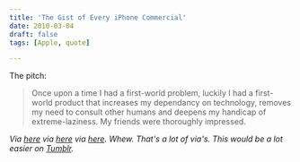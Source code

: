 ```yaml
---
title: 'The Gist of Every iPhone Commercial'
date: 2010-03-04
draft: false
tags: [Apple, quote]

---
```


The pitch:

> Once upon a time I had a first-world problem, luckily I had a first-world product that increases my dependancy on technology, removes my need to consult other humans and deepens my handicap of extreme-laziness. My friends were thoroughly impressed.

_Via [here](http://everythinginthesky.com/post/425918096/the-gist-of-every-iphone-commercial) via [here](http://kellydeal.tumblr.com/post/425654137/the-gist-of-every-iphone-commercial) via [here](http://log.matthewgist.com/post/425453664/the-gist-of-every-iphone-commercial). Whew. That's a lot of via's. This would be a lot easier on [Tumblr](http://tumblr.chrisenns.com/)._
